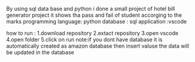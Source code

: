 By using sql data base and python i done a small project of hotel bill generator project
it shows tha pass and fail of student accorging to the marks
programming language: python
database : sql
application :vscode

how to run :
1.download repository
2.extact repository
3.open vscode
4.open folder
5.click on run
note:if you dont have database it is automatically created as amazon database
then insert valuse the data will be updated in the database

